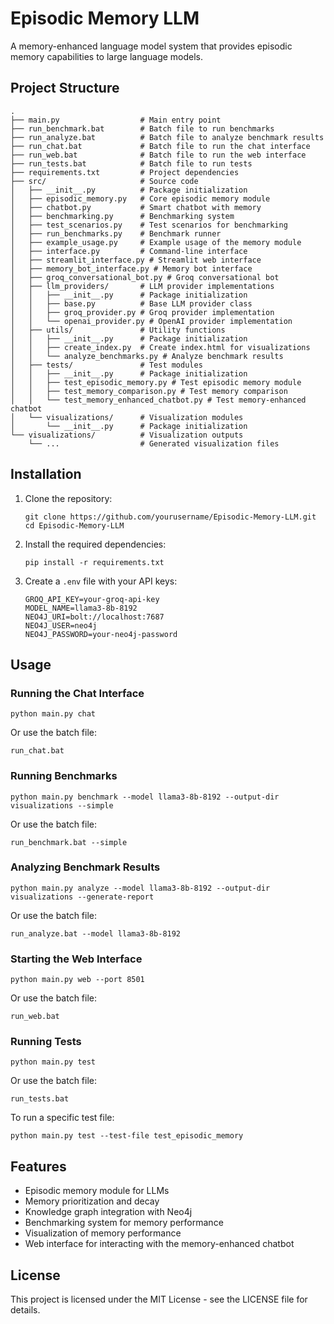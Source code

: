 # Episodic Memory LLM

A memory-enhanced language model system that provides episodic memory capabilities to large language models.

## Project Structure

```
.
├── main.py                  # Main entry point
├── run_benchmark.bat        # Batch file to run benchmarks
├── run_analyze.bat          # Batch file to analyze benchmark results
├── run_chat.bat             # Batch file to run the chat interface
├── run_web.bat              # Batch file to run the web interface
├── run_tests.bat            # Batch file to run tests
├── requirements.txt         # Project dependencies
├── src/                     # Source code
│   ├── __init__.py          # Package initialization
│   ├── episodic_memory.py   # Core episodic memory module
│   ├── chatbot.py           # Smart chatbot with memory
│   ├── benchmarking.py      # Benchmarking system
│   ├── test_scenarios.py    # Test scenarios for benchmarking
│   ├── run_benchmarks.py    # Benchmark runner
│   ├── example_usage.py     # Example usage of the memory module
│   ├── interface.py         # Command-line interface
│   ├── streamlit_interface.py # Streamlit web interface
│   ├── memory_bot_interface.py # Memory bot interface
│   ├── groq_conversational_bot.py # Groq conversational bot
│   ├── llm_providers/       # LLM provider implementations
│   │   ├── __init__.py      # Package initialization
│   │   ├── base.py          # Base LLM provider class
│   │   ├── groq_provider.py # Groq provider implementation
│   │   └── openai_provider.py # OpenAI provider implementation
│   ├── utils/               # Utility functions
│   │   ├── __init__.py      # Package initialization
│   │   ├── create_index.py  # Create index.html for visualizations
│   │   └── analyze_benchmarks.py # Analyze benchmark results
│   ├── tests/               # Test modules
│   │   ├── __init__.py      # Package initialization
│   │   ├── test_episodic_memory.py # Test episodic memory module
│   │   ├── test_memory_comparison.py # Test memory comparison
│   │   └── test_memory_enhanced_chatbot.py # Test memory-enhanced chatbot
│   └── visualizations/      # Visualization modules
│       └── __init__.py      # Package initialization
└── visualizations/          # Visualization outputs
    └── ...                  # Generated visualization files
```

## Installation

1. Clone the repository:
   ```
   git clone https://github.com/yourusername/Episodic-Memory-LLM.git
   cd Episodic-Memory-LLM
   ```

2. Install the required dependencies:
   ```
   pip install -r requirements.txt
   ```

3. Create a `.env` file with your API keys:
   ```
   GROQ_API_KEY=your-groq-api-key
   MODEL_NAME=llama3-8b-8192
   NEO4J_URI=bolt://localhost:7687
   NEO4J_USER=neo4j
   NEO4J_PASSWORD=your-neo4j-password
   ```

## Usage

### Running the Chat Interface

```
python main.py chat
```

Or use the batch file:

```
run_chat.bat
```

### Running Benchmarks

```
python main.py benchmark --model llama3-8b-8192 --output-dir visualizations --simple
```

Or use the batch file:

```
run_benchmark.bat --simple
```

### Analyzing Benchmark Results

```
python main.py analyze --model llama3-8b-8192 --output-dir visualizations --generate-report
```

Or use the batch file:

```
run_analyze.bat --model llama3-8b-8192
```

### Starting the Web Interface

```
python main.py web --port 8501
```

Or use the batch file:

```
run_web.bat
```

### Running Tests

```
python main.py test
```

Or use the batch file:

```
run_tests.bat
```

To run a specific test file:

```
python main.py test --test-file test_episodic_memory
```

## Features

- Episodic memory module for LLMs
- Memory prioritization and decay
- Knowledge graph integration with Neo4j
- Benchmarking system for memory performance
- Visualization of memory performance
- Web interface for interacting with the memory-enhanced chatbot

## License

This project is licensed under the MIT License - see the LICENSE file for details. 